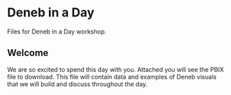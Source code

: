 # Deneb in a Day
Files for Deneb in a Day workshop.

## Welcome
We are so excited to spend this day with you. Attached you will see the PBIX file to download. This file will contain data and examples of Deneb visuals that we will build and discuss throughout the day.
